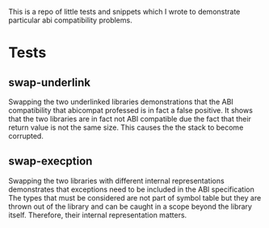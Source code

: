 This is a repo of little tests and snippets which I wrote to demonstrate
particular abi compatibility problems.

# Tests
## swap-underlink

Swapping the two underlinked libraries demonstrations that the ABI
compatibility that abicompat professed is in fact a false positive.
It shows that the two libraries are in fact not ABI compatible due the
fact that their return value is not the same size. This causes the the
stack to become corrupted.

## swap-execption

Swapping the two libraries with different internal representations
demonstrates that exceptions need to be included in the ABI specification
The types that must be considered are not part of symbol table but they
are thrown out of the library and can be caught in a scope beyond the
library itself. Therefore, their internal representation matters. 
